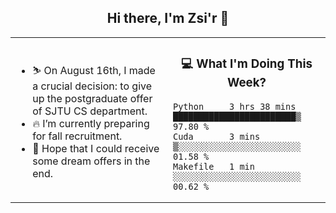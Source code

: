 <h2 align="center"> Hi there, I'm Zsi'r 👋 </h2>

<table>
    <tr>
        <td valign="center" width="50%">
            <ul>
                <li> ⛷️ On August 16th, I made a crucial decision: to give up the postgraduate offer of SJTU CS department.</li>
                <li> 🔥 I’m currently preparing for fall recruitment.</li>
                <li> 🙏 Hope that I could receive some dream offers in the end.</li>
            </ul>
        </td>
       <td valign="top" width="50%">

<h3 align="center"> 💻 What I'm Doing This Week? </h3>

<!--START_SECTION:waka-->
```text
Python     3 hrs 38 mins   ████████████████████████▒   97.80 % 
Cuda       3 mins          ▒░░░░░░░░░░░░░░░░░░░░░░░░   01.58 % 
Makefile   1 min           ░░░░░░░░░░░░░░░░░░░░░░░░░   00.62 % 
```
<!--END_SECTION:waka-->
</td></tr>
</table>

